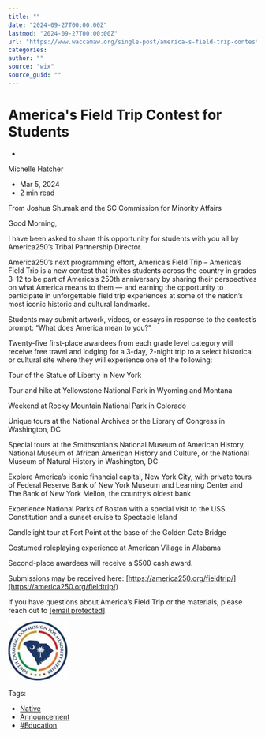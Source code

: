 ```yaml
---
title: ""
date: "2024-09-27T00:00:00Z"
lastmod: "2024-09-27T00:00:00Z"
url: "https://www.waccamaw.org/single-post/america-s-field-trip-contest-for-students"
categories:
author: ""
source: "wix"
source_guid: ""
---
```


# America's Field Trip Contest for Students

-

Michelle Hatcher
- Mar 5, 2024
- 2 min read

From Joshua Shumak and the SC Commission for Minority Affairs

Good Morning,

I have been asked to share this opportunity for students with you all by America250’s Tribal Partnership Director.

America250’s next programming effort, America’s Field Trip – America’s Field Trip is a new contest that invites students across the country in grades 3–12 to be part of America’s 250th anniversary by sharing their perspectives on what America means to them — and earning the opportunity to participate in unforgettable field trip experiences at some of the nation’s most iconic historic and cultural landmarks.

Students may submit artwork, videos, or essays in response to the contest’s prompt: “What does America mean to you?”

Twenty-five first-place awardees from each grade level category will receive free travel and lodging for a 3-day, 2-night trip to a select historical or cultural site where they will experience one of the following:

Tour of the Statue of Liberty in New York

Tour and hike at Yellowstone National Park in Wyoming and Montana

Weekend at Rocky Mountain National Park in Colorado

Unique tours at the National Archives or the Library of Congress in Washington, DC

Special tours at the Smithsonian’s National Museum of American History, National Museum of African American History and Culture, or the National Museum of Natural History in Washington, DC

Explore America’s iconic financial capital, New York City, with private tours of Federal Reserve Bank of New York Museum and Learning Center and The Bank of New York Mellon, the country’s oldest bank

Experience National Parks of Boston with a special visit to the USS Constitution and a sunset cruise to Spectacle Island

Candlelight tour at Fort Point at the base of the Golden Gate Bridge

Costumed roleplaying experience at American Village in Alabama

Second-place awardees will receive a $500 cash award.

Submissions may be received here: [https://america250.org/fieldtrip/](https://america250.org/fieldtrip/)

If you have questions about America’s Field Trip or the materials, please reach out to [[email protected]](/cdn-cgi/l/email-protection#cdaea2a0a0b8a3a4aeacb9a4a2a3be8daca0a8bfa4aeacfff8fde3a2bfaa).

![ree](./images/98a108_15924ff006f8422b8df0723b4783015f~mv2-1.jpg)

Tags:

- [Native](https://www.waccamaw.org/updates/tags/native)
- [Announcement](https://www.waccamaw.org/updates/tags/announcement)
- [#Education](https://www.waccamaw.org/updates/tags/education-1)

